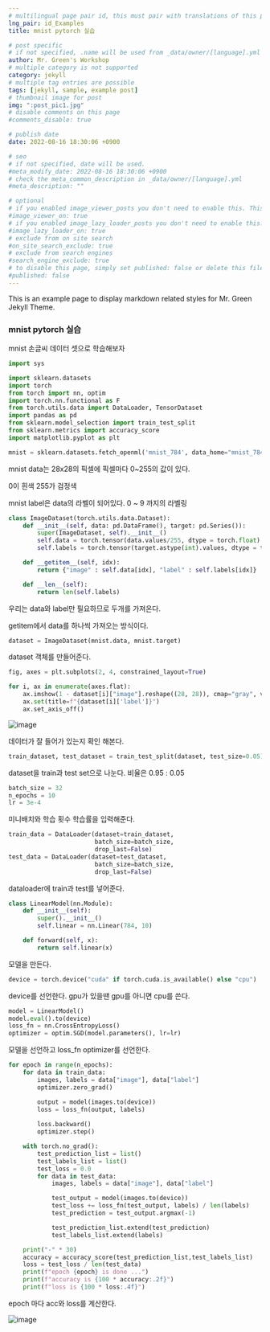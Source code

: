 ```yaml
---
# multilingual page pair id, this must pair with translations of this page. (This name must be unique)
lng_pair: id_Examples
title: mnist pytorch 실습

# post specific
# if not specified, .name will be used from _data/owner/[language].yml
author: Mr. Green's Workshop
# multiple category is not supported
category: jekyll
# multiple tag entries are possible
tags: [jekyll, sample, example post]
# thumbnail image for post
img: ":post_pic1.jpg"
# disable comments on this page
#comments_disable: true

# publish date
date: 2022-08-16 18:30:06 +0900

# seo
# if not specified, date will be used.
#meta_modify_date: 2022-08-16 18:30:06 +0900
# check the meta_common_description in _data/owner/[language].yml
#meta_description: ""

# optional
# if you enabled image_viewer_posts you don't need to enable this. This is only if image_viewer_posts = false
#image_viewer_on: true
# if you enabled image_lazy_loader_posts you don't need to enable this. This is only if image_lazy_loader_posts = false
#image_lazy_loader_on: true
# exclude from on site search
#on_site_search_exclude: true
# exclude from search engines
#search_engine_exclude: true
# to disable this page, simply set published: false or delete this file
#published: false
---
```


<!-- outline-start -->

This is an example page to display markdown related styles for Mr. Green Jekyll Theme.

<!-- outline-end -->

### mnist pytorch 실습  
  
mnist 손글씨 데이터 셋으로 학습해보자

```python
import sys

import sklearn.datasets
import torch
from torch import nn, optim
import torch.nn.functional as F
from torch.utils.data import DataLoader, TensorDataset
import pandas as pd
from sklearn.model_selection import train_test_split
from sklearn.metrics import accuracy_score
import matplotlib.pyplot as plt

mnist = sklearn.datasets.fetch_openml('mnist_784', data_home="mnist_784")
```  
  
mnist data는 28x28의 픽셀에 픽셀마다 0~255의 값이 있다.  
  
0이 흰색 255가 검정색  
  
mnist label은 data의 라벨이 되어있다. 0 ~ 9 까지의 라벨링
  
  
```python
class ImageDataset(torch.utils.data.Dataset):
    def __init__(self, data: pd.DataFrame(), target: pd.Series()):
        super(ImageDataset, self).__init__()
        self.data = torch.tensor(data.values/255, dtype = torch.float)
        self.labels = torch.tensor(target.astype(int).values, dtype = torch.long)

    def __getitem__(self, idx):
        return {"image" : self.data[idx], "label" : self.labels[idx]}

    def __len__(self):
        return len(self.labels)
```  
  
우리는 data와 label만 필요하므로 두개를 가져온다.  
  
getitem에서 data를 하나씩 가져오는 방식이다.  
  
```python
dataset = ImageDataset(mnist.data, mnist.target)
```  
  
dataset 객체를 만들어준다.  
  
```python
fig, axes = plt.subplots(2, 4, constrained_layout=True)

for i, ax in enumerate(axes.flat):
    ax.imshow(1 - dataset[i]["image"].reshape((28, 28)), cmap="gray", vmin=0, vmax=1)
    ax.set(title=f"{dataset[i]['label']}")
    ax.set_axis_off()
```  
  
![image](https://user-images.githubusercontent.com/42092560/185364287-0a109065-ef9a-42ba-b43d-dd42f2208370.png)  
  
  
데이터가 잘 들어가 있는지 확인 해본다.  
  
```python
train_dataset, test_dataset = train_test_split(dataset, test_size=0.05)
```  
  
dataset을 train과 test set으로 나눈다. 비율은 0.95 : 0.05  
  
  
```python
batch_size = 32
n_epochs = 10
lr = 3e-4
```  
  
미니배치와 학습 횟수 학습률을 입력해준다.  
  
```python
train_data = DataLoader(dataset=train_dataset,
                        batch_size=batch_size,
                        drop_last=False)
test_data = DataLoader(dataset=test_dataset,
                        batch_size=batch_size,
                        drop_last=False)
```  
  
dataloader에 train과 test를 넣어준다.  
  
```python
class LinearModel(nn.Module):
    def __init__(self):
        super().__init__()
        self.linear = nn.Linear(784, 10)

    def forward(self, x):
        return self.linear(x)
```  
  
모델을 만든다. 
  
```python
device = torch.device("cuda" if torch.cuda.is_available() else "cpu")
```  
  
device를 선언한다. gpu가 있을땐 gpu를 아니면 cpu를 쓴다.  
  
```python
model = LinearModel()
model.eval().to(device)
loss_fn = nn.CrossEntropyLoss()
optimizer = optim.SGD(model.parameters(), lr=lr)
```  
  
모델을 선언하고 loss_fn optimizer를 선언한다.  
  
```python
for epoch in range(n_epochs):
    for data in train_data:
        images, labels = data["image"], data["label"]
        optimizer.zero_grad()

        output = model(images.to(device))
        loss = loss_fn(output, labels)
        
        loss.backward()
        optimizer.step()

    with torch.no_grad():
        test_prediction_list = list()
        test_labels_list = list()
        test_loss = 0.0
        for data in test_data:
            images, labels = data["image"], data["label"]

            test_output = model(images.to(device))
            test_loss += loss_fn(test_output, labels) / len(labels)
            test_prediction = test_output.argmax(-1)

            test_prediction_list.extend(test_prediction)
            test_labels_list.extend(labels)

    print("-" * 30)
    accuracy = accuracy_score(test_prediction_list,test_labels_list)
    loss = test_loss / len(test_data)
    print(f"epoch {epoch} is done ...")
    print(f"accuracy is {100 * accuracy:.2f}")
    print(f"loss is {100 * loss:.4f}")
```  
  
epoch 마다 acc와 loss를 계산한다.  
  
![image](https://user-images.githubusercontent.com/42092560/185372980-1d77cd23-55d9-445f-8937-716125e2c687.png)


